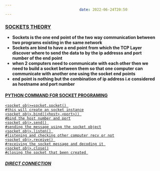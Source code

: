 ```yaml
---
                                  date: 2022-06-24T20:50
---
```


### **<u>SOCKETS THEORY</u>**

- **Sockets is the one end point of the two way communication between two programs existing in the same network**
- **Sockets are bind to have a end point from which the TCP Layer discover where to send the data to by the ip addresss and port number of the end point**
- **when 2 computers need to communicate with each other then we need to build a socket between them so that one computer can communicate with another one using the socket end points**
- **end point is nothing but the combination of ip address i.e considered as hostname and port number**

#### **<u>PYTHON COMMAND FOR SOCKET PROGRAMING**
	
```
<socket obj>=socket.socket() 
#this will create an socket instance
<socket obj>.bind((<host>,<port>)) 
#bind the host number and port
<socket obj>.send() 
#sending the message using the socket object
<socket obj>.listen() 
#listening and checking other computer recv or not
<socket obj>.receive() 
#receiving the socket message and decoding it 
<socket obj>.close()
#closing the socket that been created 
```
##### **DIRECT CONNECTION**





